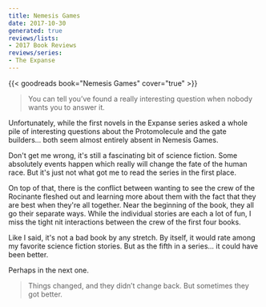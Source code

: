 ```yaml
---
title: Nemesis Games
date: 2017-10-30
generated: true
reviews/lists:
- 2017 Book Reviews
reviews/series:
- The Expanse
---
```

{{< goodreads book="Nemesis Games" cover="true" >}}

> You can tell you’ve found a really interesting question when nobody wants you to answer it.

Unfortunately, while the first novels in the Expanse series asked a whole pile of interesting questions about the Protomolecule and the gate builders... both seem almost entirely absent in Nemesis Games.  

<!--more-->

Don't get me wrong, it's still a fascinating bit of science fiction. Some absolutely events happen which really will change the fate of the human race. But it's just not what got me to read the series in the first place.  

On top of that, there is the conflict between wanting to see the crew of the Rocinante fleshed out and learning more about them with the fact that they are best when they're all together. Near the beginning of the book, they all go their separate ways. While the individual stories are each a lot of fun, I miss the tight nit interactions between the crew of the first four books.  

Like I said, it's not a bad book by any stretch. By itself, it would rate among my favorite science fiction stories. But as the fifth in a series... it could have been better.  

Perhaps in the next one.  

> Things changed, and they didn’t change back. But sometimes they got better.


